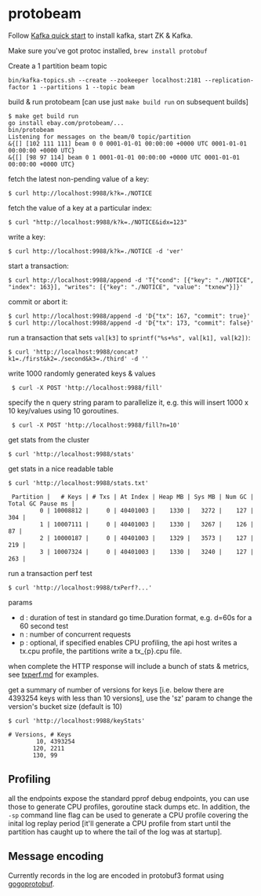 # protobeam

Follow [Kafka quick start](https://kafka.apache.org/quickstart) to install kafka, start ZK & Kafka.

Make sure you've got protoc installed, `brew install protobuf`

Create a 1 partition beam topic

	bin/kafka-topics.sh --create --zookeeper localhost:2181 --replication-factor 1 --partitions 1 --topic beam

build & run protobeam [can use just `make build run` on subsequent builds]

	$ make get build run
	go install ebay.com/protobeam/...
	bin/protobeam
	Listening for messages on the beam/0 topic/partition
	&{[] [102 111 111] beam 0 0 0001-01-01 00:00:00 +0000 UTC 0001-01-01 00:00:00 +0000 UTC}
	&{[] [98 97 114] beam 0 1 0001-01-01 00:00:00 +0000 UTC 0001-01-01 00:00:00 +0000 UTC}


fetch the latest non-pending value of a key:

    $ curl http://localhost:9988/k?k=./NOTICE

fetch the value of a key at a particular index:

    $ curl "http://localhost:9988/k?k=./NOTICE&idx=123"

write a key:

    $ curl http://localhost:9988/k?k=./NOTICE -d 'ver'

start a transaction:

    $ curl http://localhost:9988/append -d 'T{"cond": [{"key": "./NOTICE", "index": 163}], "writes": [{"key": "./NOTICE", "value": "txnew"}]}'

commit or abort it:

    $ curl http://localhost:9988/append -d 'D{"tx": 167, "commit": true}'
    $ curl http://localhost:9988/append -d 'D{"tx": 173, "commit": false}'

run a transaction that sets `val[k3]` to `sprintf("%s+%s", val[k1], val[k2])`:

    $ curl 'http://localhost:9988/concat?k1=./first&k2=./second&k3=./third' -d ''

write 1000 randomly generated keys & values

	 $ curl -X POST 'http://localhost:9988/fill'
 
specify the n query string param to parallelize it, e.g. this will insert 1000 x 10 key/values using 10 goroutines.

	 $ curl -X POST 'http://localhost:9988/fill?n=10'

get stats from the cluster

	$ curl 'http://localhost:9988/stats'

get stats in a nice readable table

	$ curl 'http://localhost:9988/stats.txt'

     Partition |   # Keys | # Txs | At Index | Heap MB | Sys MB | Num GC | Total GC Pause ms |
             0 | 10008812 |     0 | 40401003 |    1330 |   3272 |    127 |               304 |
             1 | 10007111 |     0 | 40401003 |    1330 |   3267 |    126 |                87 |
             2 | 10000187 |     0 | 40401003 |    1329 |   3573 |    127 |               219 |
             3 | 10007324 |     0 | 40401003 |    1330 |   3240 |    127 |               263 |

run a transaction perf test

	$ curl 'http://localhost:9988/txPerf?...'

params
 * d : duration of test in standard go time.Duration format, e.g. d=60s for a 60 second test
 * n : number of concurrent requests
 * p : optional, if specified enables CPU profiling, the api host writes a tx.cpu profile, the partitions write a tx_{p}.cpu file.
 
 when complete the HTTP response will include a bunch of stats & metrics, see [txperf.md](txperf.md) for examples.


get a summary of number of versions for keys [i.e. below there are 4393254 keys with less than 10 versions], use the 'sz' param to change the version's bucket size (default is 10)

	$ curl 'http://localhost:9988/keyStats'
	
	# Versions, # Keys
    		10, 4393254
       	   120, 2211
           130, 99


## Profiling

all the endpoints expose the standard pprof debug endpoints, you can use those to generate CPU profiles, goroutine stack dumps etc.
In addition, the `-sp` command line flag can be used to generate a CPU profile covering the inital log replay period [it'll generate
a CPU profile from start until the partition has caught up to where the tail of the log was at startup].

## Message encoding

Currently records in the log are encoded in protobuf3 format using [gogoprotobuf](https://github.com/gogo/protobuf).
